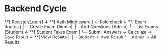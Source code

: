 # Backend Cycle
**[ Register/Login ]
      ↓
**[ Auth Middleware ] ← Role check
      ↓
**[ Exam Routes ]
   ├─ Create Exam (Admin)
   ├─ Add Questions (Admin)
   └─ List Exams (Student)
      ↓
**[ Student Takes Exam ]
   └─ Submit Answers → Calculate → Save Result
      ↓
**[ View Results ]
   ├─ Student → Own Result
   └─ Admin → All Results